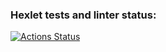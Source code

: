 ### Hexlet tests and linter status:
[![Actions Status](https://github.com/xemyleigh/frontend-project-11/workflows/hexlet-check/badge.svg)](https://github.com/xemyleigh/frontend-project-11/actions)